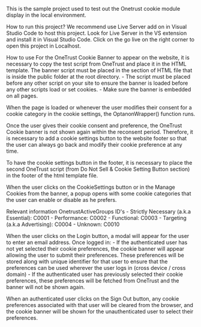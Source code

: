 This is the sample project used to test out the Onetrust cookie module display in the local environment.

How to run this project?
We recommend use Live Server add on in Visual Studio Code to host this project. Look for Live Server in the VS extension and install it in Visual Studio Code. Click on the go live on the right corner to open this project in Localhost.

How to use
For the OneTrust Cookie Banner to appear on the website, it is necessary to copy the test script from OneTrust and place it in the HTML template. The banner script must be placed in the <head> section of HTML file that is inside the public folder at the root directory.
    - The script must be placed before any other script on your site to ensure the banner is loaded before any other scripts load or set cookies.
    - Make sure the banner is embedded on all pages.

When the page is loaded or whenever the user modifies their consent for a cookie category in the cookie settings, the OptanonWrapper() function runs.

Once the user gives their cookie consent and preference, the OneTrust Cookie banner is not shown again within the reconsent period. Therefore, it is necessary to add a cookie settings button to the website footer so that the user can always go back and modify their cookie preference at any time.

To have the cookie settings button in the footer, it is necessary to place the second OneTrust script (from Do Not Sell & Cookie Setting Button section) in the footer of the html template file.

When the user clicks on the CookieSettings button or in the Manage Cookies from the banner, a popup opens with some cookie categories that the user can enable or disable as he prefers.

Relevant information
OnetrustActiveGroups ID's
    - Strictly Necessary (a.k.a Essential): C0001
    - Performance: C0002
    - Functional: C0003
    - Targeting (a.k.a Advertising): C0004
    - Unknown: C0010

When the user clicks on the Login button, a modal will appear for the user to enter an email address. Once logged in:
    - If the authenticated user has not yet selected their cookie preferences, the cookie banner will appear allowing the user to submit their preferences. These preferences will be stored along with unique identifier for that user to ensure that the preferences can be used wherever the user logs in (cross device / cross domain)
     - If the authenticated user has previously selected their cookie preferences, these preferences will be fetched from OneTrust and the banner will not be shown again.

When an authenticated user clicks on the Sign Out button, any cookie preferences associated with that user will be cleared from the browser, and the cookie banner will be shown for the unauthenticated user to select their preferences.
